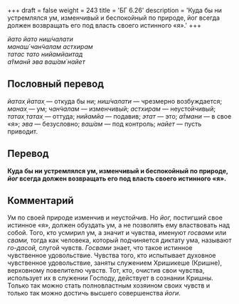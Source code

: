 +++
draft = false
weight = 243
title = 'БГ 6.26'
description = 'Куда бы ни устремлялся ум, изменчивый и беспокойный по природе, йог всегда должен возвращать его под власть своего истинного «я».'
+++

_йато йато ниш́чалати  
манаш́ чан̃чалам астхирам  
татас тато нийамйаитад  
а̄тманй эва ваш́ам̇ найет_

## Пословный перевод

_йатах̣_ _йатах̣_ — откуда бы ни; _ниш́чалати_ — чрезмерно возбуждается; _манах̣_ — ум; _чан̃чалам_ — изменчивый; _астхирам_ — неустойчивый; _татах̣_ _татах̣_ — оттуда; _нийамйа_ — подавив; _этат_ — это; _а̄тмани_ — в свое «я»; _эва_ — безусловно; _ваш́ам_ — под контроль; _найет_ — пусть приводит.

## Перевод

**Куда бы ни устремлялся ум, изменчивый и беспокойный по природе, _йог_ всегда должен возвращать его под власть своего истинного «я».**

## Комментарий

Ум по своей природе изменчив и неустойчив. Но _йог,_ постигший свое истинное «я», должен обуздать ум, а не позволять ему властвовать над собой. Того, кто усмирил ум, а значит и чувства, именуют _госвами_ или _свами,_ тогда как человека, который подчиняется диктату ума, называют _го-дасой,_ слугой чувств. _Госвами_ знает, что такое истинное чувственное удовольствие. Чувства того, кто испытывает духовное чувственное удовольствие, заняты служением Хришикеше (Кришне), верховному повелителю чувств. Тот, кто, очистив свои чувства, использует их в служении Господу, действует в сознании Кришны. Только так можно стать полновластным хозяином своих чувств и только так можно достичь высшего совершенства _йоги_.
